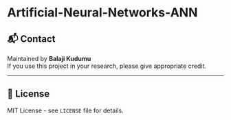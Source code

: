# Artificial-Neural-Networks-ANN


## 📬 Contact

Maintained by **Balaji Kudumu**  
If you use this project in your research, please give appropriate credit.

---

## 📄 License

MIT License - see `LICENSE` file for details.
